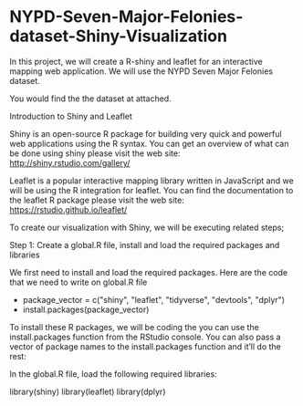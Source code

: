 # NYPD-Seven-Major-Felonies-dataset-Shiny-Visualization
In this project, we will create a R-shiny and leaflet for an interactive mapping web application. 
We will use the NYPD Seven Major Felonies dataset. 

You would find the the dataset at attached.

Introduction to Shiny and Leaflet

Shiny is an open-source R package for building very quick and powerful web applications using the R syntax. You can get an overview of what can be done using shiny please visit the web site: http://shiny.rstudio.com/gallery/

Leaflet is a popular interactive mapping library written in JavaScript and we will be using the R integration for leaflet. You can find the documentation to the leaflet R package please visit the web site: https://rstudio.github.io/leaflet/

To create our visualization with Shiny, we will be executing related steps;

Step 1: Create a global.R file, install and load the required packages and libraries 

We first need to install and load the required packages. Here are the code that we need to write on global.R file

- package_vector = c("shiny", "leaflet", "tidyverse", "devtools", "dplyr")
- install.packages(package_vector)



To install these R packages, we will be coding the  you can use the install.packages function from the RStudio console. You can also pass a vector of package names to the install.packages function and it’ll do the rest:

In the global.R file, load the following required libraries:

library(shiny)
library(leaflet)
library(dplyr)
